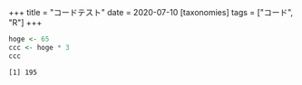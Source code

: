 +++
title = "コードテスト"
date = 2020-07-10
[taxonomies]
tags = ["コード", "R"]
+++

``` r
hoge <- 65
ccc <- hoge * 3
ccc
```

```
[1] 195
```
